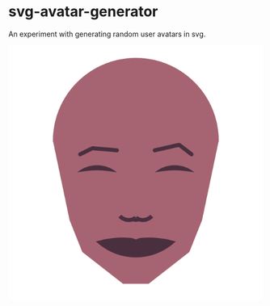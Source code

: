 # svg-avatar-generator

An experiment with generating random user avatars in svg.

![example](example.svg)
